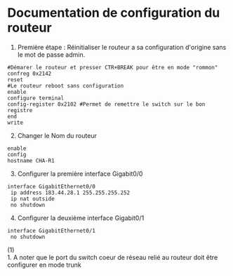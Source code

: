 # Documentation de configuration du routeur #
1. Première étape : Réinitialiser le routeur a sa configuration d'origine sans le mot de passe admin. 

```
#Démarer le routeur et presser CTR+BREAK pour être en mode "rommon"
confreg 0x2142
reset
#Le routeur reboot sans configuration
enable
configure terminal
config-register 0x2102 #Permet de remettre le switch sur le bon registre
end
write
```
2. Changer le Nom du routeur 
```
enable 
config
hostname CHA-R1
```
3. Configurer la première interface Gigabit0/0
```
interface GigabitEthernet0/0
 ip address 183.44.28.1 255.255.255.252
 ip nat outside
 no shutdown
```
4. Configurer la deuxième interface Gigabit0/1
```
interface GigabitEthernet0/1
 no shutdown
```
<div class="annotate" markdown>
(1)
</div>
1. A noter que le port du switch coeur de réseau relié au routeur doit être configurer en mode trunk 